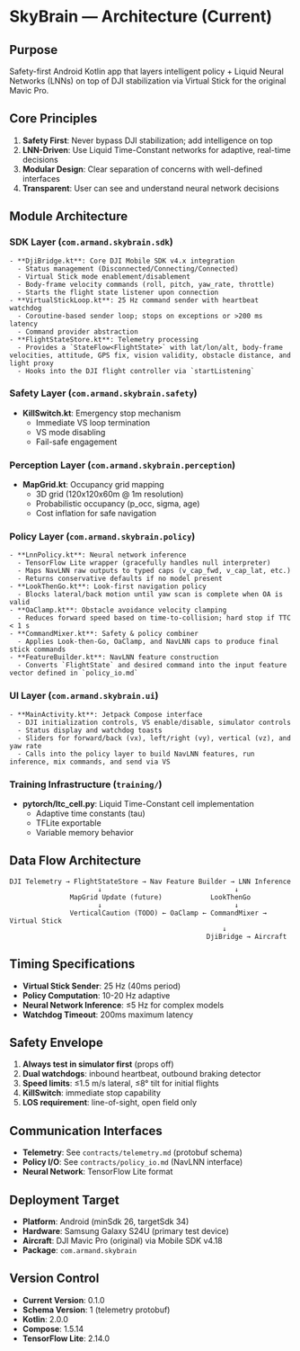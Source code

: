 # SkyBrain — Architecture (Current)

## Purpose
Safety-first Android Kotlin app that layers intelligent policy + Liquid Neural Networks (LNNs) on top of DJI stabilization via Virtual Stick for the original Mavic Pro.

## Core Principles
1. **Safety First**: Never bypass DJI stabilization; add intelligence on top
2. **LNN-Driven**: Use Liquid Time-Constant networks for adaptive, real-time decisions
3. **Modular Design**: Clear separation of concerns with well-defined interfaces
4. **Transparent**: User can see and understand neural network decisions

## Module Architecture

### SDK Layer (`com.armand.skybrain.sdk`)
    - **DjiBridge.kt**: Core DJI Mobile SDK v4.x integration
      - Status management (Disconnected/Connecting/Connected)
      - Virtual Stick mode enablement/disablement
      - Body‑frame velocity commands (roll, pitch, yaw_rate, throttle)
      - Starts the flight state listener upon connection
    - **VirtualStickLoop.kt**: 25 Hz command sender with heartbeat watchdog
      - Coroutine-based sender loop; stops on exceptions or >200 ms latency
      - Command provider abstraction
    - **FlightStateStore.kt**: Telemetry processing
      - Provides a `StateFlow<FlightState>` with lat/lon/alt, body‑frame velocities, attitude, GPS fix, vision validity, obstacle distance, and light proxy
      - Hooks into the DJI flight controller via `startListening`

### Safety Layer (`com.armand.skybrain.safety`)
- **KillSwitch.kt**: Emergency stop mechanism
  - Immediate VS loop termination
  - VS mode disabling
  - Fail-safe engagement

### Perception Layer (`com.armand.skybrain.perception`)
- **MapGrid.kt**: Occupancy grid mapping
  - 3D grid (120x120x60m @ 1m resolution)
  - Probabilistic occupancy (p_occ, sigma, age)
  - Cost inflation for safe navigation

### Policy Layer (`com.armand.skybrain.policy`)
    - **LnnPolicy.kt**: Neural network inference
      - TensorFlow Lite wrapper (gracefully handles null interpreter)
      - Maps NavLNN raw outputs to typed caps (v_cap_fwd, v_cap_lat, etc.)
      - Returns conservative defaults if no model present
    - **LookThenGo.kt**: Look‑first navigation policy
      - Blocks lateral/back motion until yaw scan is complete when OA is valid
    - **OaClamp.kt**: Obstacle avoidance velocity clamping
      - Reduces forward speed based on time‑to‑collision; hard stop if TTC < 1 s
    - **CommandMixer.kt**: Safety & policy combiner
      - Applies Look‑then‑Go, OaClamp, and NavLNN caps to produce final stick commands
    - **FeatureBuilder.kt**: NavLNN feature construction
      - Converts `FlightState` and desired command into the input feature vector defined in `policy_io.md`

### UI Layer (`com.armand.skybrain.ui`)
    - **MainActivity.kt**: Jetpack Compose interface
      - DJI initialization controls, VS enable/disable, simulator controls
      - Status display and watchdog toasts
      - Sliders for forward/back (vx), left/right (vy), vertical (vz), and yaw rate
      - Calls into the policy layer to build NavLNN features, run inference, mix commands, and send via VS

### Training Infrastructure (`training/`)
- **pytorch/ltc_cell.py**: Liquid Time-Constant cell implementation
  - Adaptive time constants (tau)
  - TFLite exportable
  - Variable memory behavior

## Data Flow Architecture

```
DJI Telemetry → FlightStateStore → Nav Feature Builder → LNN Inference
                      ↓                                 ↓
               MapGrid Update (future)            LookThenGo
                      ↓                                 ↓
               VerticalCaution (TODO) ← OaClamp ← CommandMixer → Virtual Stick
                                                     ↓
                                                 DjiBridge → Aircraft
```

## Timing Specifications
- **Virtual Stick Sender**: 25 Hz (40ms period)
- **Policy Computation**: 10-20 Hz adaptive
- **Neural Network Inference**: ≤5 Hz for complex models
- **Watchdog Timeout**: 200ms maximum latency

## Safety Envelope
1. **Always test in simulator first** (props off)
2. **Dual watchdogs**: inbound heartbeat, outbound braking detector
3. **Speed limits**: ≤1.5 m/s lateral, ≤8° tilt for initial flights
4. **KillSwitch**: immediate stop capability
5. **LOS requirement**: line-of-sight, open field only

## Communication Interfaces
- **Telemetry**: See `contracts/telemetry.md` (protobuf schema)
- **Policy I/O**: See `contracts/policy_io.md` (NavLNN interface)
- **Neural Network**: TensorFlow Lite format

## Deployment Target
- **Platform**: Android (minSdk 26, targetSdk 34)
- **Hardware**: Samsung Galaxy S24U (primary test device)
- **Aircraft**: DJI Mavic Pro (original) via Mobile SDK v4.18
- **Package**: `com.armand.skybrain`

## Version Control
- **Current Version**: 0.1.0
- **Schema Version**: 1 (telemetry protobuf)
- **Kotlin**: 2.0.0
- **Compose**: 1.5.14
- **TensorFlow Lite**: 2.14.0
